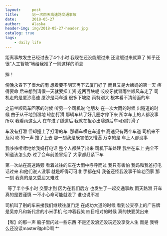 ```yaml
---
layout:     post
title:      记一次雨天高速路交通事故
date:       2018-05-27
author:     Alaska
header-img: img/2018-05-27-header.jpg
catalog: true
tags:
    - daily life
---
```

距离事故发生已经过去了4个小时 我现在还没能缓过来 
还没缓过来就算了 知乎还很“人工智能”地给我推了一则这样的消息
<img alt="" src="https://wx3.sinaimg.cn/large/006tNc79gy1frrh1padzzj30u01hcq58.jpg" referrerpolicy="no-referrer" />

摔！

傍晚永春下了很大的雨 想着要不明天再下去厦门好了 而且又是大姨妈的第一天 疼得要命
后来想到请假一天就要扣工资 近两百块呢 咬咬牙就冒雨坐顺风车走了 
司机走的是厦沙高速 厦沙是两车道 很多下坡路 雨特别大 根本看不清前面的车 
<img alt="" src="https://wx1.sinaimg.cn/large/006tNc79gy1frqaha59cwj30u00u0t93.jpg" referrerpolicy="no-referrer" />
<img alt="" src="https://wx1.sinaimg.cn/large/006tNc79gy1frqal5bnfxj30u00u074j.jpg" referrerpolicy="no-referrer" />


之前坐顺风车回家的时候 听另一个司机说 他朋友 在一次大雨的时候 出隧道的时候 由于从干地到湿地 轮胎打滑 那辆车转了好几圈才停下来 所幸车上的人都没事 
所以 我看雨这么大 在车进了隧道后 我就在担心出隧道后车可别打滑了 

车没有打滑 但却撞上了打滑的车 
<img alt="" src="https://wx2.sinaimg.cn/large/006tNc79gy1frqaq1ckknj30u0140ab2.jpg" referrerpolicy="no-referrer" />
那辆车横在车道中 高速只有两个车道 司机来不及闪 嘭 的一声 撞了上去 
那一刻我是既害怕又懵逼 
万幸的是 车上人都没事 

我哆哆嗦嗦地给我妈打电话 整个人都哭了出来 
司机下车处理 我坐在车上 完全不知道该怎么办 
过了会车前盖冒烟了 大家都赶紧下车 

第一次站在高速路旁 看着过往的车在大雨中呼呼而过 我只有害怕 
我妈和我爸打电话过来 和他们说人没事 就是吓得可可准 手都在抖
我爸还怪我没事干嘛老回家 那一刻 我真的是又委屈又难过

<img alt="" src="https://wx4.sinaimg.cn/large/006tNc79gy1frqb1chc1gj30u0140gmv.jpg" referrerpolicy="no-referrer" />
<img alt="" src="https://wx2.sinaimg.cn/large/006tNc79gy1frqb34qyg8j30u0140wfo.jpg" referrerpolicy="no-referrer" />
等了半个多小时 交警才到 因为在我们后方 也发生了一起交通事故 
雨天路滑 开车真的是要谨慎 一不小心命可能就没了 谁也说不准

司机叫了别的车来接我们继续往厦门走 
在成功大道的时候 看到公交亭上的广告牌 是吴亦凡和新代言的小米手机 
他冲着我笑 
四目相对的时候 真的快要哭出来 


【嘭】的那一声 脑子里闪过一些东西 
不是还没浪还没玩还没享受人生 
而是 我特么还没读master和phD啊 
艹
